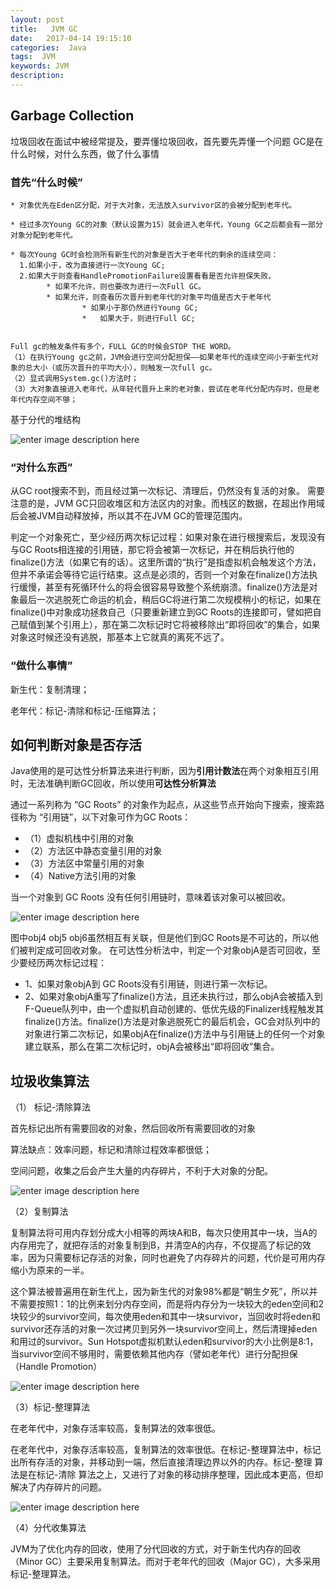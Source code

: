 ```yaml
---
layout: post
title:   JVM GC
date:   2017-04-14 19:15:10
categories:  Java
tags:  JVM
keywords: JVM
description: 
---
```


## Garbage Collection

垃圾回收在面试中被经常提及，要弄懂垃圾回收，首先要先弄懂一个问题
GC是在什么时候，对什么东西，做了什么事情

### 首先“什么时候”

```
* 对象优先在Eden区分配，对于大对象，无法放入survivor区的会被分配到老年代。

* 经过多次Young GC的对象（默认设置为15）就会进入老年代，Young GC之后都会有一部分对象分配到老年代。

* 每次Young GC时会检测所有新生代的对象是否大于老年代的剩余的连续空间：
  1.如果小于，改为直接进行一次Young GC;
  2.如果大于则查看HandlePromotionFailure设置看看是否允许担保失败，
        * 如果不允许，则也要改为进行一次Full GC。
        * 如果允许，则查看历次晋升到老年代的对象平均值是否大于老年代
                * 如果小于那仍然进行Young GC;
                *   如果大于，则进行Full GC;
        
```
```
Full gc的触发条件有多个，FULL GC的时候会STOP THE WORD。
（1）在执行Young gc之前，JVM会进行空间分配担保——如果老年代的连续空间小于新生代对象的总大小（或历次晋升的平均大小），则触发一次full gc。
（2）显式调用System.gc()方法时；
（3）大对象直接进入老年代，从年轻代晋升上来的老对象，尝试在老年代分配内存时，但是老年代内存空间不够；
```
基于分代的堆结构

![enter image description here](http://p7lixluhf.bkt.clouddn.com/JVM-GC.jpg)

### “对什么东西”
从GC root搜索不到，而且经过第一次标记、清理后，仍然没有复活的对象。
需要注意的是，JVM GC只回收堆区和方法区内的对象。而栈区的数据，在超出作用域后会被JVM自动释放掉，所以其不在JVM GC的管理范围内。

判定一个对象死亡，至少经历两次标记过程：如果对象在进行根搜索后，发现没有与GC Roots相连接的引用链，那它将会被第一次标记，并在稍后执行他的finalize()方法（如果它有的话）。这里所谓的“执行”是指虚拟机会触发这个方法，但并不承诺会等待它运行结束。这点是必须的，否则一个对象在finalize()方法执行缓慢，甚至有死循环什么的将会很容易导致整个系统崩溃。finalize()方法是对象最后一次逃脱死亡命运的机会，稍后GC将进行第二次规模稍小的标记，如果在finalize()中对象成功拯救自己（只要重新建立到GC Roots的连接即可，譬如把自己赋值到某个引用上），那在第二次标记时它将被移除出“即将回收”的集合，如果对象这时候还没有逃脱，那基本上它就真的离死不远了。



### “做什么事情”
新生代：复制清理；

老年代：标记-清除和标记-压缩算法；



## 如何判断对象是否存活

Java使用的是可达性分析算法来进行判断，因为**引用计数法**在两个对象相互引用时，无法准确判断GC回收，所以使用**可达性分析算法**

通过一系列称为 “GC Roots” 的对象作为起点，从这些节点开始向下搜索，搜索路径称为 “引用链”，以下对象可作为GC Roots：

* （1）虚拟机栈中引用的对象
* （2）方法区中静态变量引用的对象
* （3）方法区中常量引用的对象
* （4）Native方法引用的对象

当一个对象到 GC Roots 没有任何引用链时，意味着该对象可以被回收。 

![enter image description here](http://p7lixluhf.bkt.clouddn.com/JVM-GC2.png)

图中obj4 obj5 obj6虽然相互有关联，但是他们到GC Roots是不可达的，所以他们被判定成可回收对象。
在可达性分析法中，判定一个对象objA是否可回收，至少要经历两次标记过程：
* 1、如果对象objA到 GC Roots没有引用链，则进行第一次标记。
* 2、如果对象objA重写了finalize()方法，且还未执行过，那么objA会被插入到F-Queue队列中，由一个虚拟机自动创建的、低优先级的Finalizer线程触发其finalize()方法。finalize()方法是对象逃脱死亡的最后机会，GC会对队列中的对象进行第二次标记，如果objA在finalize()方法中与引用链上的任何一个对象建立联系，那么在第二次标记时，objA会被移出“即将回收”集合。

## 垃圾收集算法

（1） 标记-清除算法

首先标记出所有需要回收的对象，然后回收所有需要回收的对象

算法缺点：效率问题，标记和清除过程效率都很低；

空间问题，收集之后会产生大量的内存碎片，不利于大对象的分配。

![enter image description here](http://p7lixluhf.bkt.clouddn.com/GCA1.png)

（2）复制算法

复制算法将可用内存划分成大小相等的两块A和B，每次只使用其中一块，当A的内存用完了，就把存活的对象复制到B，并清空A的内存，不仅提高了标记的效率，因为只需要标记存活的对象，同时也避免了内存碎片的问题，代价是可用内存缩小为原来的一半。

这个算法被普遍用在新生代上，因为新生代的对象98%都是“朝生夕死”，所以并不需要按照1：1的比例来划分内存空间，而是将内存分为一块较大的eden空间和2块较少的survivor空间，每次使用eden和其中一块survivor，当回收时将eden和survivor还存活的对象一次过拷贝到另外一块survivor空间上，然后清理掉eden和用过的survivor。Sun Hotspot虚拟机默认eden和survivor的大小比例是8:1，当survivor空间不够用时，需要依赖其他内存（譬如老年代）进行分配担保（Handle Promotion）

![enter image description here](http://p7lixluhf.bkt.clouddn.com/GCA2.png)

（3）标记-整理算法

在老年代中，对象存活率较高，复制算法的效率很低。

在老年代中，对象存活率较高，复制算法的效率很低。在标记-整理算法中，标记出所有存活的对象，并移动到一端，然后直接清理边界以外的内存。标记-整理 算法是在标记-清除 算法之上，又进行了对象的移动排序整理，因此成本更高，但却解决了内存碎片的问题。

![enter image description here](http://p7lixluhf.bkt.clouddn.com/GCA3.png)

（4）分代收集算法

JVM为了优化内存的回收，使用了分代回收的方式，对于新生代内存的回收（Minor GC）主要采用复制算法。而对于老年代的回收（Major GC），大多采用标记-整理算法。
